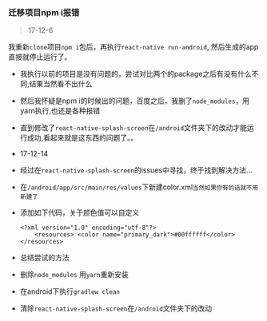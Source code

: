 ### 迁移项目npm i报错 
> 17-12-6 

我重新`clone`项目`npm i`包后，再执行`react-native run-android`,
然后生成的app直接就停止运行了。

*   我执行以前的项目是没有问题的，尝试对比两个的package之后有没有什么不同,结果当然看不出什么
*   然后我怀疑是npm i的时候出的问题，百度之后，我删了`node_modules`，用yarn执行,也还是各种报错
*   直到修改了`react-native-splash-screen`在`/android`文件夹下的改动才能运行成功,看起来就是这东西的问题了。。
*   17-12-14
*   经过在`react-native-splash-screen`的issues中寻找，终于找到解决方法...
*   在`/android/app/src/main/res/values`下新建color.xml`当然如果你有的话就不用新建了`
*   添加如下代码，关于颜色值可以自定义
  
        <?xml version="1.0" encoding="utf-8"?>
            <resources> <color name="primary_dark">#00ffffff</color>
        </resources>
        
*   总结尝试的方法
*   删除`node_modules` 用`yarn`重新安装
*   在android下执行`gradlew clean`
*   清除`react-native-splash-screen`在`/android`文件夹下的改动